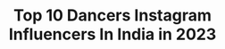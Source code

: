 ---
title: Top 10 Dancers Instagram Influencers In India in 2023
description: >-
  Find top dancers Instagram influencers in India in 2023. Most popular hashtags: #dance #reels #love.
platform: Instagram
hits: 1244
text_top: Analyze the most popular Instagram influencers on inBeat.
text_bottom: Our platform holds 1244 Instagram influencers like this in India for you to connect with.
profiles:
  - username: "kiransolanki141"
    fullname: >-
      Kiran Solanki
    bio: >-
      Dancer
    location: "India"
    followers: 5411
    engagement: 11641
    commentsToLikes: 0.098547
    id: ck15qjzxy37r10i19rpayvm1w
    verified: false
    hashtags: "#battle, #tutting, #staysafeeveryone, #explore"
  - username: "tanurawat33"
    fullname: >-
      TANU RAWAT🔥
    bio: >-
      📥 DM FOR PAID COLLABS & PROMOTIONS Actor ⚫️ Dancer 💃 Hip-Hop 🤙 31/12 🎂 👇Click Here👇
    location: "India"
    followers: 90471
    engagement: 975
    commentsToLikes: 0.040257
    id: ckap71v2hia330i78cjajxfpf
    verified: false
    hashtags: "#tanurawat33, #tanurarat33, #tanurawat"
  - username: "satakshibanerjee"
    fullname: >-
      Satakshi Banerjee
    bio: >-
      Cinephile, writer, stray animal lover, dancer and a boring teacher! 🙄
    location: "India"
    followers: 16879
    engagement: 1255
    commentsToLikes: 0.062918
    id: ck8tdr1pl4gmo0j7893pkdtlo
    verified: false
    hashtags: ""
  - username: "amardeep_sahani_official"
    fullname: >-
      A M A R D E E P 
    bio: >-
      Artist | Dancer
    location: "India"
    followers: 5592
    engagement: 2387
    commentsToLikes: 0.074382
    id: ck15precaza1z0i19hh0yl227
    verified: false
    hashtags: "#rr310, #bmw, #bike, #amardeep"
  - username: "paridhiofficial"
    fullname: >-
      Paridhi Sharma
    bio: >-
      Actor, Dancer,Producer,Creator and a Dreamer.
    location: "India"
    followers: 367706
    engagement: 1142
    commentsToLikes: 0.024938
    id: ck0w74ahybolq0i191ubhwx45
    verified: true
    hashtags: "#life, #jeenekeliye, #music, #motivationalsong"
  - username: "shakibshajareh"
    fullname: >-
      Shakib Shajareh
    bio: >-
      Studied #performance at #Wollongong University "#Actor""Piano player" "singer" "salsa dancer" "#Actor_Researcher" "#EMIMTRA_Method"
    location: "India"
    followers: 36073
    engagement: 1320
    commentsToLikes: 0.041679
    id: ck6u4x0jd69rw0j71bm78gj3j
    verified: false
    hashtags: "#fever, #moonlightsonata, #shakibshajareh, #starry"
  - username: "karekarchirag_"
    fullname: >-
      ♠️CHIRAG KAREKAR♠️
    bio: >-
      OFFICAL ACCOUNT♠️ 17/ Mumbai|India •Dancer• Influencer• Creator |DM/ MAIL FOR PAID PROMOTIONS AND COLLAB| <Managed By: @mahgram_media_networks >
    location: "India"
    followers: 13239
    engagement: 6762
    commentsToLikes: 0.042649
    id: ck9we74iiix3t0j78wzgalb20
    verified: false
    hashtags: "#casualstyle, #jeans, #jaw, #shirt"
  - username: "aamir__arab99"
    fullname: >-
      (BATMAN)
    bio: >-
      22 | Dancer | YouTuber | #arabspartan | ‘MEET ME ON YOUTUBE 👇🏻
    location: "India"
    followers: 2213446
    engagement: 719
    commentsToLikes: 0.015514
    id: ck0ty0vzal4xl0i19hg2iv8ha
    verified: false
    hashtags: "#alhamdulillahforeverything, #fambruharmy, #onemanarmy, #loveme"
  - username: "mariandknight"
    fullname: >-
      Marianna🌛 Doctor, Phdc +
    bio: >-
      * Poet, Actor, Dancer * hobbies: 🎹 🎸 🎨 🤺🥋 * anime lover cosplay * Metalhead🤘 🇬🇷 25
    location: "India"
    followers: 13928
    engagement: 1555
    commentsToLikes: 0.114743
    id: ck8t2hf7kzifq0j78let6ej8t
    verified: false
    hashtags: "#redheadgirl, #nicorobinonepiece, #nicorobincosplay, #redheadforlife"
  - username: "theakashthapa"
    fullname: >-
      Akash Thapa (iamhiphopkid)⚡️
    bio: >-
      📧 Mail for paid collaborations 💌 thapaakash227@gmail.com 🤩Super dancer chapter 2 finalist🤩 🎥Recent YouTube video👇🏻
    location: "India"
    followers: 216974
    engagement: 1802
    commentsToLikes: 0.020044
    id: ck8wf20siezt10j78szn7mgip
    verified: true
    hashtags: "#contestalert, #bestivaldancechallenge, #oziva, #biotin"
---